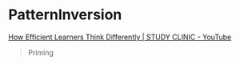 # PatternInversion

[How Efficient Learners Think Differently | STUDY CLINIC - YouTube](https://www.youtube.com/watch?v=DrjLElbIWrk)

> Priming
